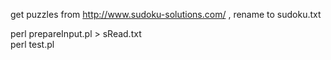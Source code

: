 get puzzles from 
http://www.sudoku-solutions.com/ , rename to sudoku.txt

perl prepareInput.pl > sRead.txt <br />
perl test.pl
